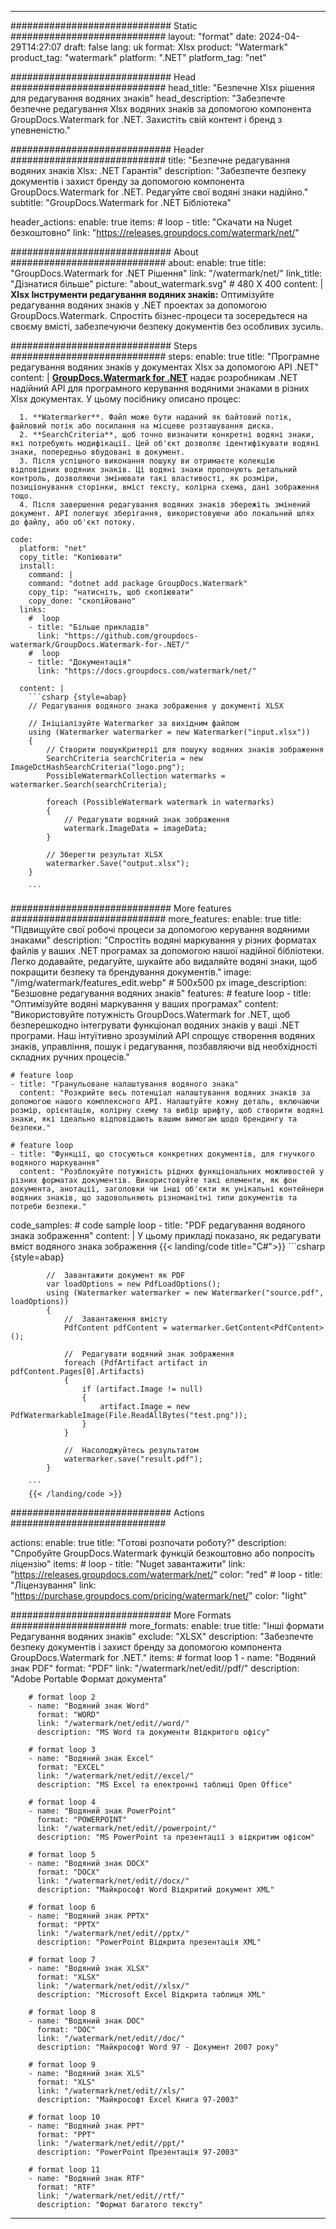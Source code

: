
---
############################# Static ############################
layout: "format"
date:  2024-04-29T14:27:07
draft: false
lang: uk
format: Xlsx
product: "Watermark"
product_tag: "watermark"
platform: ".NET"
platform_tag: "net"

############################# Head ############################
head_title: "Безпечне Xlsx рішення для редагування водяних знаків"
head_description: "Забезпечте безпечне редагування Xlsx водяних знаків за допомогою компонента GroupDocs.Watermark for .NET. Захистіть свій контент і бренд з упевненістю."

############################# Header ############################
title: "Безпечне редагування водяних знаків Xlsx: .NET Гарантія" 
description: "Забезпечте безпеку документів і захист бренду за допомогою компонента GroupDocs.Watermark for .NET. Редагуйте свої водяні знаки надійно."
subtitle: "GroupDocs.Watermark for .NET Бібліотека" 

header_actions:
  enable: true
  items:
    #  loop
    - title: "Скачати на Nuget безкоштовно"
      link: "https://releases.groupdocs.com/watermark/net/"
      
############################# About ############################
about:
    enable: true
    title: "GroupDocs.Watermark for .NET Рішення"
    link: "/watermark/net/"
    link_title: "Дізнатися більше"
    picture: "about_watermark.svg" # 480 X 400
    content: |
       **Xlsx Інструменти редагування водяних знаків:** Оптимізуйте редагування водяних знаків у .NET проектах за допомогою GroupDocs.Watermark. Спростіть бізнес-процеси та зосередьтеся на своєму вмісті, забезпечуючи безпеку документів без особливих зусиль.

############################# Steps ############################
steps:
    enable: true
    title: "Програмне редагування водяних знаків у документах Xlsx за допомогою API .NET"
    content: |
      **[GroupDocs.Watermark for .NET](https://products.groupdocs.com/watermark/net/)** надає розробникам .NET надійний API для програмного керування водяними знаками в різних Xlsx документах. У цьому посібнику описано процес:
      
      1. **Watermarker**. Файл може бути наданий як байтовий потік, файловий потік або посилання на місцеве розташування диска.
      2. **SearchCriteria**, щоб точно визначити конкретні водяні знаки, які потребують модифікації. Цей об'єкт дозволяє ідентифікувати водяні знаки, попередньо вбудовані в документ.
      3. Після успішного виконання пошуку ви отримаєте колекцію відповідних водяних знаків. Ці водяні знаки пропонують детальний контроль, дозволяючи змінювати такі властивості, як розміри, позиціонування сторінки, вміст тексту, колірна схема, дані зображення тощо.
      4. Після завершення редагування водяних знаків збережіть змінений документ. API полегшує зберігання, використовуючи або локальний шлях до файлу, або об'єкт потоку.
   
    code:
      platform: "net"
      copy_title: "Копіювати"
      install:
        command: |
        command: "dotnet add package GroupDocs.Watermark"
        copy_tip: "натисніть, щоб скопіювати"
        copy_done: "скопійовано"
      links:
        #  loop
        - title: "Більше прикладів"
          link: "https://github.com/groupdocs-watermark/GroupDocs.Watermark-for-.NET/"
        #  loop
        - title: "Документація"
          link: "https://docs.groupdocs.com/watermark/net/"
          
      content: |
        ```csharp {style=abap}
        // Редагування водяного знака зображення у документі XLSX

        // Ініціалізуйте Watermarker за вихідним файлом
        using (Watermarker watermarker = new Watermarker("input.xlsx"))
        {
            // Створити пошукКритерії для пошуку водяних знаків зображення
            SearchCriteria searchCriteria = new ImageDctHashSearchCriteria("logo.png");
            PossibleWatermarkCollection watermarks = watermarker.Search(searchCriteria);

            foreach (PossibleWatermark watermark in watermarks)
            {
                // Редагувати водяний знак зображення
                watermark.ImageData = imageData;
            }

            // Зберегти результат XLSX
            watermarker.Save("output.xlsx");
        }
        
        ```     

############################# More features ############################
more_features:
  enable: true
  title: "Підвищуйте свої робочі процеси за допомогою керування водяними знаками"
  description: "Спростіть водяні маркування у різних форматах файлів у ваших .NET програмах за допомогою нашої надійної бібліотеки. Легко додавайте, редагуйте, шукайте або видаляйте водяні знаки, щоб покращити безпеку та брендування документів."
  image: "/img/watermark/features_edit.webp" # 500x500 px
  image_description: "Безшовне редагування водяних знаків"
  features:
    # feature loop
    - title: "Оптимізуйте водяні маркування у ваших програмах"
      content: "Використовуйте потужність GroupDocs.Watermark for .NET, щоб безперешкодно інтегрувати функціонал водяних знаків у ваші .NET програми. Наш інтуїтивно зрозумілий API спрощує створення водяних знаків, управління, пошук і редагування, позбавляючи від необхідності складних ручних процесів."

    # feature loop
    - title: "Гранульоване налаштування водяного знака"
      content: "Розкрийте весь потенціал налаштування водяних знаків за допомогою нашого комплексного API. Налаштуйте кожну деталь, включаючи розмір, орієнтацію, колірну схему та вибір шрифту, щоб створити водяні знаки, які ідеально відповідають вашим вимогам щодо брендингу та безпеки."

    # feature loop
    - title: "Функції, що стосуються конкретних документів, для гнучкого водяного маркування"
      content: "Розблокуйте потужність рідних функціональних можливостей у різних форматах документів. Використовуйте такі елементи, як фон документа, анотації, заголовки чи інші об'єкти як унікальні контейнери водяних знаків, що задовольняють різноманітні типи документів та потреби безпеки."
      
  code_samples:
    # code sample loop
    - title: "PDF редагування водяного знака зображення"
      content: |
        У цьому прикладі показано, як редагувати вміст водяного знака зображення
        {{< landing/code title="C#">}}
        ```csharp {style=abap}
        
            //  Завантажити документ як PDF
            var loadOptions = new PdfLoadOptions();
            using (Watermarker watermarker = new Watermarker("source.pdf", loadOptions))
            {
                //  Завантаження вмісту
                PdfContent pdfContent = watermarker.GetContent<PdfContent>();

                //  Редагувати водяний знак зображення
                foreach (PdfArtifact artifact in pdfContent.Pages[0].Artifacts)
                {
                    if (artifact.Image != null)
                    {
                        artifact.Image = new PdfWatermarkableImage(File.ReadAllBytes("test.png"));
                    }
                }

                //  Насолоджуйтесь результатом
                watermarker.save("result.pdf");
            }

        ```
        {{< /landing/code >}}


############################# Actions ############################

actions:
  enable: true
  title: "Готові розпочати роботу?"
  description: "Спробуйте GroupDocs.Watermark функцій безкоштовно або попросіть ліцензію"
  items:
    #  loop
    - title: "Nuget завантажити"
      link: "https://releases.groupdocs.com/watermark/net/"
      color: "red"
        #  loop
    - title: "Ліцензування"
      link: "https://purchase.groupdocs.com/pricing/watermark/net/"
      color: "light"


############################# More Formats #####################
more_formats:
    enable: true
    title: "Інші формати Редагування водяних знаків"
    exclude: "XLSX"
    description: "Забезпечте безпеку документів і захист бренду за допомогою компонента GroupDocs.Watermark for .NET."
    items: 
        # format loop 1
        - name: "Водяний знак PDF"
          format: "PDF"
          link: "/watermark/net/edit//pdf/"
          description: "Adobe Portable Формат документа"

        # format loop 2
        - name: "Водяний знак Word"
          format: "WORD"
          link: "/watermark/net/edit//word/"
          description: "MS Word та документи Відкритого офісу"
          
        # format loop 3
        - name: "Водяний знак Excel"
          format: "EXCEL"
          link: "/watermark/net/edit//excel/"
          description: "MS Excel та електронні таблиці Open Office"

        # format loop 4
        - name: "Водяний знак PowerPoint"
          format: "POWERPOINT"
          link: "/watermark/net/edit//powerpoint/"
          description: "MS PowerPoint та презентації з відкритим офісом"

        # format loop 5
        - name: "Водяний знак DOCX"
          format: "DOCX"
          link: "/watermark/net/edit//docx/"
          description: "Майкрософт Word Відкритий документ XML"
          
        # format loop 6
        - name: "Водяний знак PPTX"
          format: "PPTX"
          link: "/watermark/net/edit//pptx/"
          description: "PowerPoint Відкрита презентація XML"
          
        # format loop 7
        - name: "Водяний знак XLSX"
          format: "XLSX"
          link: "/watermark/net/edit//xlsx/"
          description: "Microsoft Excel Відкрита таблиця XML"

        # format loop 8
        - name: "Водяний знак DOC"
          format: "DOC"
          link: "/watermark/net/edit//doc/"
          description: "Майкрософт Word 97 - Документ 2007 року"

        # format loop 9
        - name: "Водяний знак XLS"
          format: "XLS"
          link: "/watermark/net/edit//xls/"
          description: "Майкрософт Excel Книга 97-2003"

        # format loop 10
        - name: "Водяний знак PPT"
          format: "PPT"
          link: "/watermark/net/edit//ppt/"
          description: "PowerPoint Презентація 97-2003"

        # format loop 11
        - name: "Водяний знак RTF"
          format: "RTF"
          link: "/watermark/net/edit//rtf/"
          description: "Формат багатого тексту"

---
